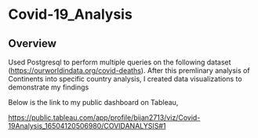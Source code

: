 # Covid-19_Analysis

## Overview
Used Postgresql to perform multiple queries on the following dataset (https://ourworldindata.org/covid-deaths). After this premlinary analysis of Continents into specific country analysis, I created data visualizations to demonstrate my findings 

Below is the link to my public dashboard on Tableau, 


https://public.tableau.com/app/profile/bijan2713/viz/Covid-19Analysis_16504120506980/COVIDANALYSIS#1
